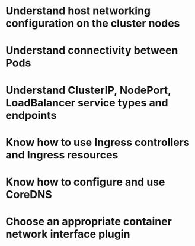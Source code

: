 # Understand host networking configuration on the cluster nodes

# Understand connectivity between Pods
# Understand ClusterIP, NodePort, LoadBalancer service types and endpoints
# Know how to use Ingress controllers and Ingress resources
# Know how to configure and use CoreDNS
# Choose an appropriate container network interface plugin